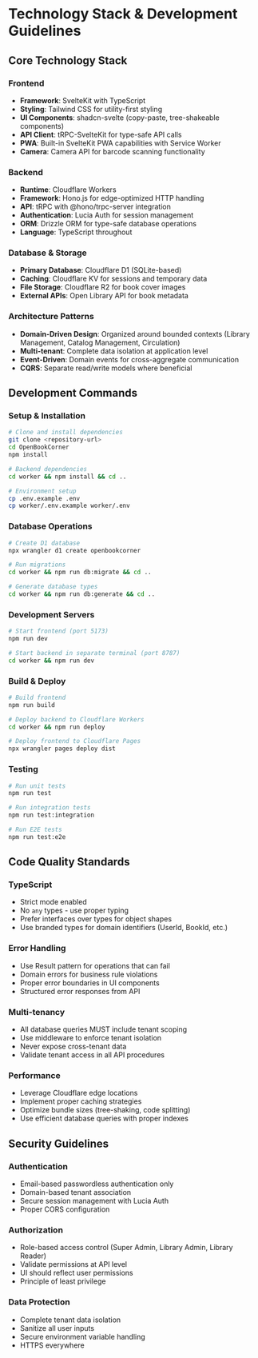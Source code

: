 # Technology Stack & Development Guidelines

## Core Technology Stack

### Frontend
- **Framework**: SvelteKit with TypeScript
- **Styling**: Tailwind CSS for utility-first styling
- **UI Components**: shadcn-svelte (copy-paste, tree-shakeable components)
- **API Client**: tRPC-SvelteKit for type-safe API calls
- **PWA**: Built-in SvelteKit PWA capabilities with Service Worker
- **Camera**: Camera API for barcode scanning functionality

### Backend
- **Runtime**: Cloudflare Workers
- **Framework**: Hono.js for edge-optimized HTTP handling
- **API**: tRPC with @hono/trpc-server integration
- **Authentication**: Lucia Auth for session management
- **ORM**: Drizzle ORM for type-safe database operations
- **Language**: TypeScript throughout

### Database & Storage
- **Primary Database**: Cloudflare D1 (SQLite-based)
- **Caching**: Cloudflare KV for sessions and temporary data
- **File Storage**: Cloudflare R2 for book cover images
- **External APIs**: Open Library API for book metadata

### Architecture Patterns
- **Domain-Driven Design**: Organized around bounded contexts (Library Management, Catalog Management, Circulation)
- **Multi-tenant**: Complete data isolation at application level
- **Event-Driven**: Domain events for cross-aggregate communication
- **CQRS**: Separate read/write models where beneficial

## Development Commands

### Setup & Installation
```bash
# Clone and install dependencies
git clone <repository-url>
cd OpenBookCorner
npm install

# Backend dependencies
cd worker && npm install && cd ..

# Environment setup
cp .env.example .env
cp worker/.env.example worker/.env
```

### Database Operations
```bash
# Create D1 database
npx wrangler d1 create openbookcorner

# Run migrations
cd worker && npm run db:migrate && cd ..

# Generate database types
cd worker && npm run db:generate && cd ..
```

### Development Servers
```bash
# Start frontend (port 5173)
npm run dev

# Start backend in separate terminal (port 8787)
cd worker && npm run dev
```

### Build & Deploy
```bash
# Build frontend
npm run build

# Deploy backend to Cloudflare Workers
cd worker && npm run deploy

# Deploy frontend to Cloudflare Pages
npx wrangler pages deploy dist
```

### Testing
```bash
# Run unit tests
npm run test

# Run integration tests
npm run test:integration

# Run E2E tests
npm run test:e2e
```

## Code Quality Standards

### TypeScript
- Strict mode enabled
- No `any` types - use proper typing
- Prefer interfaces over types for object shapes
- Use branded types for domain identifiers (UserId, BookId, etc.)

### Error Handling
- Use Result pattern for operations that can fail
- Domain errors for business rule violations
- Proper error boundaries in UI components
- Structured error responses from API

### Multi-tenancy
- All database queries MUST include tenant scoping
- Use middleware to enforce tenant isolation
- Never expose cross-tenant data
- Validate tenant access in all API procedures

### Performance
- Leverage Cloudflare edge locations
- Implement proper caching strategies
- Optimize bundle sizes (tree-shaking, code splitting)
- Use efficient database queries with proper indexes

## Security Guidelines

### Authentication
- Email-based passwordless authentication only
- Domain-based tenant association
- Secure session management with Lucia Auth
- Proper CORS configuration

### Authorization
- Role-based access control (Super Admin, Library Admin, Library Reader)
- Validate permissions at API level
- UI should reflect user permissions
- Principle of least privilege

### Data Protection
- Complete tenant data isolation
- Sanitize all user inputs
- Secure environment variable handling
- HTTPS everywhere